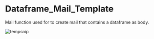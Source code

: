 # Dataframe_Mail_Template

Mail function used for to create mail that contains a dataframe as body.



![tempsnip](https://user-images.githubusercontent.com/42588650/230730785-fef88091-df90-41b8-b761-8632128acd03.jpg)
